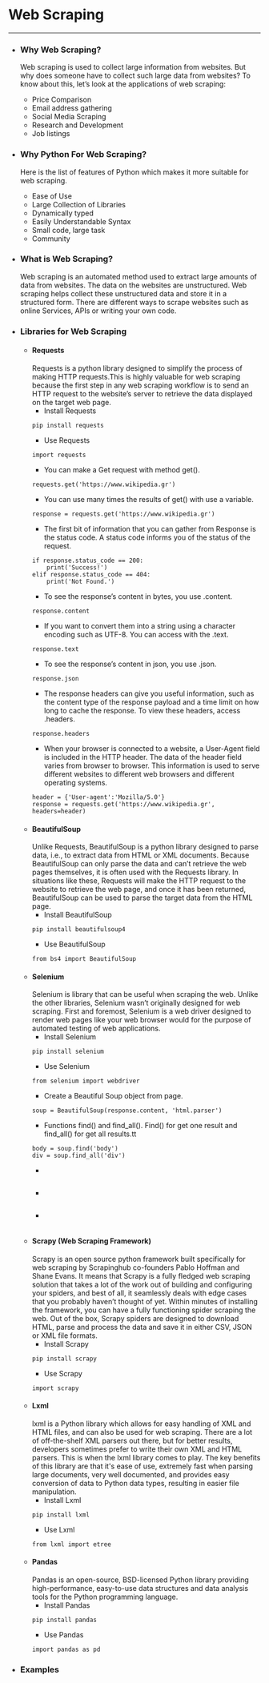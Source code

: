 # Web Scraping
---

- ### Why Web Scraping?
    Web scraping is used to collect large information from websites. But why does someone have to collect such large data from websites? To know about this, let’s look at the applications of web scraping:
    - Price Comparison
    - Email address gathering
    - Social Media Scraping
    - Research and Development
    - Job listings
- ### Why Python For Web Scraping?
    Here is the list of features of Python which makes it more suitable for web scraping.
    - Ease of Use
    - Large Collection of Libraries
    - Dynamically typed
    - Easily Understandable Syntax
    - Small code, large task
    - Community
- ### What is Web Scraping?
    Web scraping is an automated method used to extract large amounts of data from websites. The data on the websites are unstructured. Web scraping helps collect these unstructured data and store it in a structured form. There are different ways to scrape websites such as online Services, APIs or writing your own code.
- ### Libraries for Web Scraping
    - #### Requests
        Requests is a python library designed to simplify the process of making HTTP requests.This is highly valuable for web scraping because the first step in any web scraping workflow is to send an HTTP request to the website’s server to retrieve the data displayed on the target web page.
        - Install Requests
        ~~~~
        pip install requests
        ~~~~
        - Use Requests
        ~~~~
        import requests
        ~~~~ 
        - You can make a Get request with method get().
        ~~~~
        requests.get('https://www.wikipedia.gr')
        ~~~~ 
        - You can use many times the results of get() with use a variable.
        ~~~~
        response = requests.get('https://www.wikipedia.gr')
        ~~~~    
        - The first bit of information that you can gather from Response is the status code. A status code informs you of the status of the request.
        ~~~~
        if response.status_code == 200:
            print('Success!')
        elif response.status_code == 404:
            print('Not Found.')
        ~~~~
        - To see the response’s content in bytes, you use .content.
        ~~~~
        response.content
        ~~~~ 
        - If you want to convert them into a string using a character encoding such as UTF-8. You can access with the .text.
        ~~~~
        response.text
        ~~~~ 
        - To see the response’s content in json, you use .json.
        ~~~~
        response.json
        ~~~~ 
        - The response headers can give you useful information, such as the content type of the response payload and a time limit on how long to cache the response. To view these headers, access  .headers.
        ~~~~
        response.headers
        ~~~~ 
        - When your browser is connected to a website, a User-Agent field is included in the HTTP header. The data of the header field varies from browser to browser. This information is used to serve different websites to different web browsers and different operating systems.
        ~~~~
        header = {'User-agent':'Mozilla/5.0'}
        response = requests.get('https://www.wikipedia.gr', headers=header)
        ~~~~ 
    - #### BeautifulSoup
        Unlike Requests, BeautifulSoup is a python library designed to parse data, i.e., to extract data from HTML or XML documents.
        Because BeautifulSoup can only parse the data and can’t retrieve the web pages themselves, it is often used with the Requests library. In situations like these, Requests will make the HTTP request to the website to retrieve the web page, and once it has been returned, BeautifulSoup can be used to parse the target data from the HTML page.
        - Install BeautifulSoup
        ~~~~
        pip install beautifulsoup4
        ~~~~
        - Use BeautifulSoup
        ~~~~
        from bs4 import BeautifulSoup
        ~~~~ 
    - #### Selenium
        Selenium is library that can be useful when scraping the web. Unlike the other libraries, Selenium wasn’t originally designed for web scraping. First and foremost, Selenium is a web driver designed to render web pages like your web browser would for the purpose of automated testing of web applications.
        - Install Selenium
        ~~~~
        pip install selenium
        ~~~~
        - Use Selenium
        ~~~~
        from selenium import webdriver
        ~~~~ 
        - Create a Beautiful Soup object from page.
        ~~~~
        soup = BeautifulSoup(response.content, 'html.parser')
        ~~~~ 
        - Functions find() and find_all().
        Find() for get one result and find_all() for get all results.tt
        ~~~~
        body = soup.find('body')
        div = soup.find_all('div')
        ~~~~ 
        - 
        ~~~~
        
        ~~~~ 
        - 
        ~~~~
        
        ~~~~ 
        - 
        ~~~~
        
        ~~~~ 
    - #### Scrapy (Web Scraping Framework)
        Scrapy is an open source python framework built specifically for web scraping by Scrapinghub co-founders Pablo Hoffman and Shane Evans.
        It means that Scrapy is a fully fledged web scraping solution that takes a lot of the work out of building and configuring your spiders, and best of all, it seamlessly deals with edge cases that you probably haven’t thought of yet.
        Within minutes of installing the framework, you can have a fully functioning spider scraping the web. Out of the box, Scrapy spiders are designed to download HTML, parse and process the data and save it in either CSV, JSON or XML file formats.
        - Install Scrapy
        ~~~~
        pip install scrapy
        ~~~~
        - Use Scrapy
        ~~~~
        import scrapy
        ~~~~ 
    - #### Lxml
        lxml is a Python library which allows for easy handling of XML and HTML files, and can also be used for web scraping. There are a lot of off-the-shelf XML parsers out there, but for better results, developers sometimes prefer to write their own XML and HTML parsers. This is when the lxml library comes to play. The key benefits of this library are that it's ease of use, extremely fast when parsing large documents, very well documented, and provides easy conversion of data to Python data types, resulting in easier file manipulation.
        - Install Lxml
        ~~~~
        pip install lxml
        ~~~~
        - Use Lxml
        ~~~~
        from lxml import etree
        ~~~~ 
    - #### Pandas
        Pandas is an open-source, BSD-licensed Python library providing high-performance, easy-to-use data structures and data analysis tools for the Python programming language.
        - Install Pandas
        ~~~~
        pip install pandas
        ~~~~
        - Use Pandas
        ~~~~
        import pandas as pd
        ~~~~ 

- ### Examples